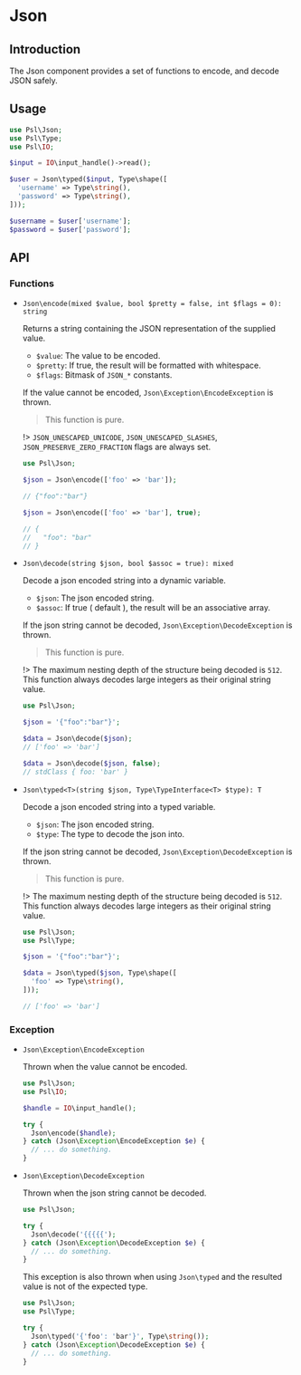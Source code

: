 # Json

## Introduction

The Json component provides a set of functions to encode, and decode JSON safely.

## Usage

```php
use Psl\Json;
use Psl\Type;
use Psl\IO;

$input = IO\input_handle()->read();

$user = Json\typed($input, Type\shape([
  'username' => Type\string(),
  'password' => Type\string(),
]));

$username = $user['username'];
$password = $user['password'];
```

## API

### Functions

* `Json\encode(mixed $value, bool $pretty = false, int $flags = 0): string`

  Returns a string containing the JSON representation of the supplied value.

  * `$value`: The value to be encoded.
  * `$pretty`: If true, the result will be formatted with whitespace.
  * `$flags`: Bitmask of `JSON_*` constants.

  If the value cannot be encoded, `Json\Exception\EncodeException` is thrown.

  > This function is pure.

  !> `JSON_UNESCAPED_UNICODE`, `JSON_UNESCAPED_SLASHES`, `JSON_PRESERVE_ZERO_FRACTION` flags are always set.

  ```php
  use Psl\Json;

  $json = Json\encode(['foo' => 'bar']);

  // {"foo":"bar"}

  $json = Json\encode(['foo' => 'bar'], true);

  // {
  //   "foo": "bar"
  // }
  ```

* `Json\decode(string $json, bool $assoc = true): mixed`

  Decode a json encoded string into a dynamic variable.

  * `$json`: The json encoded string.
  * `$assoc`: If true ( default ), the result will be an associative array.

  If the json string cannot be decoded, `Json\Exception\DecodeException` is thrown.

  > This function is pure.

  !> The maximum nesting depth of the structure being decoded is `512`. <br />
  This function always decodes large integers as their original string value.

  ```php
  use Psl\Json;

  $json = '{"foo":"bar"}';

  $data = Json\decode($json);
  // ['foo' => 'bar']

  $data = Json\decode($json, false);
  // stdClass { foo: 'bar' }
  ```

* `Json\typed<T>(string $json, Type\TypeInterface<T> $type): T`

  Decode a json encoded string into a typed variable.

  * `$json`: The json encoded string.
  * `$type`: The type to decode the json into.

  If the json string cannot be decoded, `Json\Exception\DecodeException` is thrown.

  > This function is pure.

  !> The maximum nesting depth of the structure being decoded is `512`. <br />
  This function always decodes large integers as their original string value.

  ```php
  use Psl\Json;
  use Psl\Type;

  $json = '{"foo":"bar"}';

  $data = Json\typed($json, Type\shape([
    'foo' => Type\string(),
  ]));

  // ['foo' => 'bar']
  ```

### Exception

* `Json\Exception\EncodeException`

  Thrown when the value cannot be encoded.

  ```php
  use Psl\Json;
  use Psl\IO;

  $handle = IO\input_handle();

  try {
    Json\encode($handle);
  } catch (Json\Exception\EncodeException $e) {
    // ... do something.
  }
  ```

* `Json\Exception\DecodeException`

  Thrown when the json string cannot be decoded.

  ```php
  use Psl\Json;

  try {
    Json\decode('{{{{{');
  } catch (Json\Exception\DecodeException $e) {
    // ... do something.
  }
  ```

  This exception is also thrown when using `Json\typed` and the resulted value is not of the expected type.

  ```php
  use Psl\Json;
  use Psl\Type;

  try {
    Json\typed('{'foo': 'bar'}', Type\string());
  } catch (Json\Exception\DecodeException $e) {
    // ... do something.
  }
  ```
